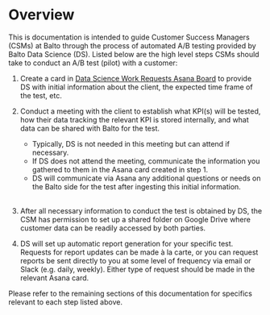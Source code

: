 # Overview
This is documentation is intended to guide Customer Success Managers (CSMs) at Balto through
the process of automated A/B testing provided by Balto Data Science (DS). Listed below are the high level steps
CSMs should take to conduct an A/B test (pilot) with a customer:

1. Create a card in [Data Science Work Requests Asana Board](https://app.asana.com/0/1200386241920646/board) to provide DS with initial information about the client,
the expected time frame of the test, etc.
2. Conduct a meeting with the client to establish what KPI(s) will be tested,
how their data tracking the relevant KPI is stored internally, and what data can be shared with Balto for the test.

    - Typically, DS is not needed in this meeting but can attend if necessary.
    - If DS does not attend the meeting, communicate the information you gathered to them in the Asana
   card created in step 1.
    - DS will communicate via Asana any additional questions or needs on the Balto side for the test
  after ingesting this initial information.<br><br>
    
3. After all necessary information to conduct the test is obtained by DS, the CSM has permission to set up a shared folder
on Google Drive where customer data can be readily accessed by both parties.
4. DS will set up automatic report generation for your specific test. Requests for report updates can be
made à la carte, or you can request reports be sent directly to you at some level of frequency via email or Slack (e.g. daily, weekly). 
Either type of request should be made in the relevant Asana card.

Please refer to the remaining sections of this documentation for specifics
relevant to each step listed above. 
